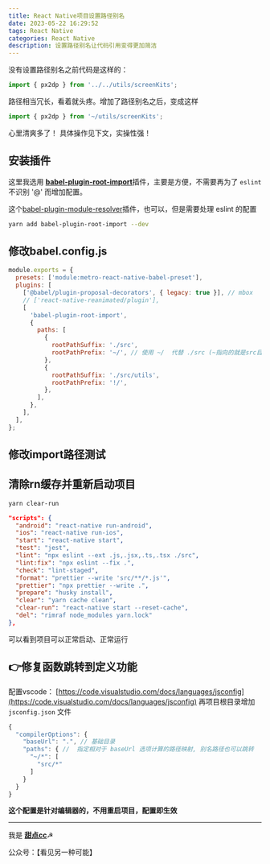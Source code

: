 ```yaml
---
title: React Native项目设置路径别名
date: 2023-05-22 16:29:52
tags: React Native
categories: React Native
description: 设置路径别名让代码引用变得更加简洁
---
```


没有设置路径别名之前代码是这样的：

```javascript
import { px2dp } from '../../utils/screenKits';
```

路径相当冗长，看着就头疼。增加了路径别名之后，变成这样

```javascript
import { px2dp } from '~/utils/screenKits';
```

心里清爽多了！
具体操作见下文，实操性强！

## 安装插件

这里我选用 [**babel-plugin-root-import**](https://github.com/entwicklerstube/babel-plugin-root-import)插件，主要是方便，不需要再为了 `eslint` 不识别 '@' 而增加配置。

这个[babel-plugin-module-resolver](https://links.jianshu.com/go?to=https%3A%2F%2Fgithub.com%2Ftleunen%2Fbabel-plugin-module-resolver)插件，也可以，但是需要处理 eslint 的配置

```bash
yarn add babel-plugin-root-import --dev
```

## 修改babel.config.js

```javascript
module.exports = {
  presets: ['module:metro-react-native-babel-preset'],
  plugins: [
    ['@babel/plugin-proposal-decorators', { legacy: true }], // mbox
    // ['react-native-reanimated/plugin'],
    [
      'babel-plugin-root-import',
      {
        paths: [
          {
            rootPathSuffix: './src',
            rootPathPrefix: '~/', // 使用 ~/  代替 ./src (~指向的就是src目录)
          },
          {
            rootPathSuffix: './src/utils',
            rootPathPrefix: '!/',
          },
        ],
      },
    ],
  ],
};

```

## 修改import路径测试

## 清除rn缓存并重新启动项目

```bash
yarn clear-run
```

```json
"scripts": {
  "android": "react-native run-android",
  "ios": "react-native run-ios",
  "start": "react-native start",
  "test": "jest",
  "lint": "npx eslint --ext .js,.jsx,.ts,.tsx ./src",
  "lint:fix": "npx eslint --fix .",
  "check": "lint-staged",
  "format": "prettier --write 'src/**/*.js'",
  "prettier": "npx prettier --write .",
  "prepare": "husky install",
  "clear": "yarn cache clean",
  "clear-run": "react-native start --reset-cache",
  "del": "rimraf node_modules yarn.lock"
},
```

可以看到项目可以正常启动、正常运行

## 👉修复函数跳转到定义功能

配置vscode： [https://code.visualstudio.com/docs/languages/jsconfig](https://code.visualstudio.com/docs/languages/jsconfig)
再项目根目录增加 `jsconfig.json` 文件

```javascript
{
  "compilerOptions": {
    "baseUrl": ".", // 基础目录
    "paths": { //  指定相对于 baseUrl 选项计算的路径映射, 别名路径也可以跳转
      "~/*": [
        "src/*"
      ]
    }
  }
}
```

**这个配置是针对编辑器的，不用重启项目，配置即生效**

---

我是 [**甜点cc**](https://blog.i-xiao.space/)☭

公众号：【看见另一种可能】